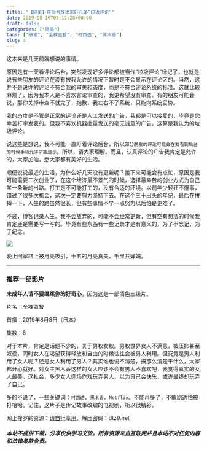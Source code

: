 ```yaml
---
title: "【随笔】在后台放出来好几条“垃圾评论”"
date: 2019-08-16T02:17:28+08:00
draft: false
categories: ["随笔"]
tags: ["随笔", "全裸监督", "村西透", "黑木香"]
slug: 4
---
```


这本来是几天前就想说的事情。

原因是有一天看评论后台，突然发现好多评论都被当作“垃圾评论”标记了，也就是说有些朋友的评论在没有被我允许的情况下暂时是不会显示在评论区的。当然，这并不是说你的评论不符合我的审美和态度，而是不符合评论系统的标准。这就比较麻烦了，因为我本人是不喜欢言论审查的，我更希望没有审查。有的朋友可能会说，那你关掉审查不就完了，抱歉，我左右不了系统，只能向系统妥协。

我的态度是不管是正常的评论还是人工发送的广告，我都是可以接受的，毕竟是您幸苦打字发表的。但我不喜欢机器批量发送的毫无诚意的广告，这算是我认为的垃圾评论。

说这些是想说，我不可能一直盯着评论后台，所以`部分朋友的评论可能会在我看到后台的时候手动允许才能显示`。所以，请大家理解。而且，认真评论的广告我肯定是允许的，大家加油，愿大家都有美好的生活。

顺便说说最近的生活，为什么好几天没有更新呢？接下来可能会有点忙，原因是我可能需要二次创业了，在这个经济最不景气的时候，选择最幸苦的创业方式为自己某一条新的出路。打工是不可能打工的，没有合适的环境。以前年少轻狂不懂事，错过了很多次机会，这次一定要努力坚持下去。在这个三十出头的年纪，最后在拼搏一下，人生的路虽然很长，但有些事情不早一点努力以后怕是更难了。

不过，博客记录人生。我不会放弃的，可能不会经常更新，但有空有想法的时候我肯定还是需要写一写的。毕竟有些东西有一些记录才是有意义的，为了不忘记，为了纪念。

![](https://img.dtz9.net/imgs/2019/08/d8f3cad3657a59a1.jpg)

晚上回家路上被月亮吸引，十五的月亮真美，千里共婵娟。

------

### 推荐一部影片

**未成年人请不要继续你的好奇心**，因为这是一部情色三级片。

片名：全裸监督

首播：2019年8月8日（日本）

集数：8

对于本片，肯定是话题不少的，关于男权女权。男权世界女人不满意，被压抑甚至奴役，同时女人在渴望获得释放和自由的时候往往会被男人利用。但究竟是男人利用了女人呢？还是女人利用了男人？其实谁也说不清楚，搞那么清楚干什么，大家都开心就好。对女主黑木香这样的女人应该不会有男人不喜欢吧，我觉得真实的女人最美。这社会，多少女人逢场作戏玩弄男人，以为自己会快乐，或许最终却玩弄了自己。

多的不说了，一些关键词：`村西透`、`黑木香`、`Netflix`。不能再多了，不敢剧透怕被打哈哈。记住，这片子是传记故事改编的电视剧，所以很精彩。

网上搜罗的资源：[请自行享用](http://u21353226.ctfile.net/fs/21353226-392853240)。解压密码：dtz9.net

##### 本站不提供下载，分享仅供学习交流。所有资源来自互联网并且本站不对任何内容和法律条款负责。
